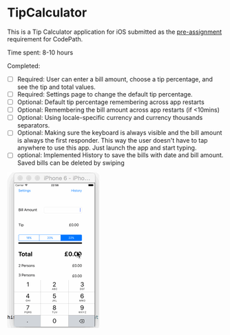 # TipCalculator

This is a Tip Calculator application for iOS submitted as the [pre-assignment](https://github.com/mdhara/tips) requirement for CodePath.

Time spent: 8-10 hours

Completed:

* [ ] Required: User can enter a bill amount, choose a tip percentage, and see the tip and total values.
* [ ] Required: Settings page to change the default tip percentage.
* [ ] Optional: Default tip percentage remembering across app restarts
* [ ] Optional: Remembering the bill amount across app restarts (if <10mins)
* [ ] Optional: Using locale-specific currency and currency thousands separators.
* [ ] Optional: Making sure the keyboard is always visible and the bill amount is always the first responder. This way the user doesn't have to tap anywhere to use this app. Just launch the app and start typing.
* [ ] optional: Implemented History to save the bills with date and bill amount. Saved bills can be deleted by swiping

![Video Walkthrough](tips_gif.gif)


